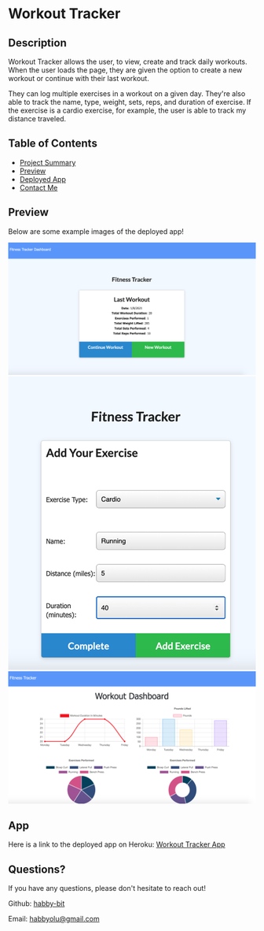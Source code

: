 # Workout Tracker

## Description

Workout Tracker allows the user, to view, create and track daily workouts. When the user loads the page, they are given the option to create a new workout or continue with their last workout.

They can log multiple exercises in a workout on a given day. They're also able to track the name, type, weight, sets, reps, and duration of exercise. If the exercise is a cardio exercise, for example, the user is able to track my distance traveled.

## Table of Contents

* [Project Summary](#description)
* [Preview](#preview)
* [Deployed App](#app)
* [Contact Me](#questions)
  
## Preview

Below are some example images of the deployed app!

![Home Example](public/imgs/Home.png)
![Add Workout Example](public/imgs/AddWorkout.png)
![Stats Example](public/imgs/StatsDashboard.png)


## App

Here is a link to the deployed app on Heroku: 
[Workout Tracker App](https://working-workouts.herokuapp.com/)

## Questions?

If you have any questions, please don't hesitate to reach out!

Github: [habby-bit](https://github.com/habby-bit)
  
Email: [habbyolu@gmail.com](habbyolu@gmail.com)

